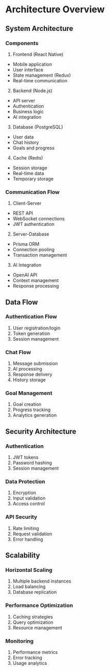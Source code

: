 # Architecture Overview

## System Architecture

### Components

1. Frontend (React Native)
- Mobile application
- User interface
- State management (Redux)
- Real-time communication

2. Backend (Node.js)
- API server
- Authentication
- Business logic
- AI integration

3. Database (PostgreSQL)
- User data
- Chat history
- Goals and progress

4. Cache (Redis)
- Session storage
- Real-time data
- Temporary storage

### Communication Flow

1. Client-Server
- REST API
- WebSocket connections
- JWT authentication

2. Server-Database
- Prisma ORM
- Connection pooling
- Transaction management

3. AI Integration
- OpenAI API
- Context management
- Response processing

## Data Flow

### Authentication Flow
1. User registration/login
2. Token generation
3. Session management

### Chat Flow
1. Message submission
2. AI processing
3. Response delivery
4. History storage

### Goal Management
1. Goal creation
2. Progress tracking
3. Analytics generation

## Security Architecture

### Authentication
1. JWT tokens
2. Password hashing
3. Session management

### Data Protection
1. Encryption
2. Input validation
3. Access control

### API Security
1. Rate limiting
2. Request validation
3. Error handling

## Scalability

### Horizontal Scaling
1. Multiple backend instances
2. Load balancing
3. Database replication

### Performance Optimization
1. Caching strategies
2. Query optimization
3. Resource management

### Monitoring
1. Performance metrics
2. Error tracking
3. Usage analytics
